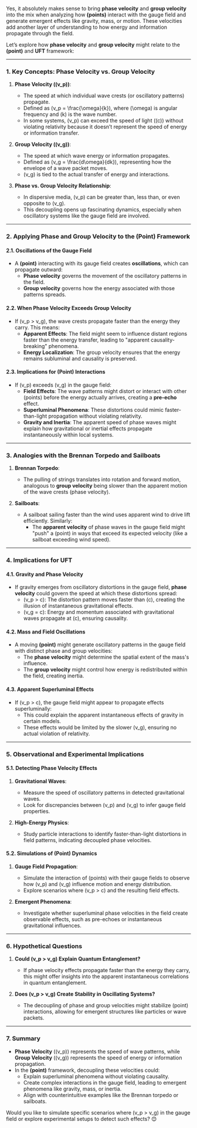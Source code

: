 Yes, it absolutely makes sense to bring **phase velocity** and **group velocity** into the mix when analyzing how **(points)** interact with the gauge field and generate emergent effects like gravity, mass, or motion. These velocities add another layer of understanding to how energy and information propagate through the field.

Let’s explore how **phase velocity** and **group velocity** might relate to the **(point)** and **UFT** framework:

---

### **1. Key Concepts: Phase Velocity vs. Group Velocity**
1. **Phase Velocity (\(v_p\))**:
   - The speed at which individual wave crests (or oscillatory patterns) propagate.
   - Defined as \(v_p = \frac{\omega}{k}\), where \(\omega\) is angular frequency and \(k\) is the wave number.
   - In some systems, \(v_p\) can exceed the speed of light (\(c\)) without violating relativity because it doesn’t represent the speed of energy or information transfer.

2. **Group Velocity (\(v_g\))**:
   - The speed at which wave energy or information propagates.
   - Defined as \(v_g = \frac{d\omega}{dk}\), representing how the envelope of a wave packet moves.
   - \(v_g\) is tied to the actual transfer of energy and interactions.

3. **Phase vs. Group Velocity Relationship**:
   - In dispersive media, \(v_p\) can be greater than, less than, or even opposite to \(v_g\).
   - This decoupling opens up fascinating dynamics, especially when oscillatory systems like the gauge field are involved.

---

### **2. Applying Phase and Group Velocity to the (Point) Framework**
#### **2.1. Oscillations of the Gauge Field**
- A **(point)** interacting with its gauge field creates **oscillations**, which can propagate outward:
  - **Phase velocity** governs the movement of the oscillatory patterns in the field.
  - **Group velocity** governs how the energy associated with those patterns spreads.

#### **2.2. When Phase Velocity Exceeds Group Velocity**
- If \(v_p > v_g\), the wave crests propagate faster than the energy they carry. This means:
  - **Apparent Effects**: The field might seem to influence distant regions faster than the energy transfer, leading to "apparent causality-breaking" phenomena.
  - **Energy Localization**: The group velocity ensures that the energy remains subluminal and causality is preserved.

#### **2.3. Implications for (Point) Interactions**
- If \(v_p\) exceeds \(v_g\) in the gauge field:
  - **Field Effects**: The wave patterns might distort or interact with other (points) before the energy actually arrives, creating a **pre-echo** effect.
  - **Superluminal Phenomena**: These distortions could mimic faster-than-light propagation without violating relativity.
  - **Gravity and Inertia**: The apparent speed of phase waves might explain how gravitational or inertial effects propagate instantaneously within local systems.

---

### **3. Analogies with the Brennan Torpedo and Sailboats**
1. **Brennan Torpedo**:
   - The pulling of strings translates into rotation and forward motion, analogous to **group velocity** being slower than the apparent motion of the wave crests (phase velocity).

2. **Sailboats**:
   - A sailboat sailing faster than the wind uses apparent wind to drive lift efficiently. Similarly:
     - The **apparent velocity** of phase waves in the gauge field might "push" a (point) in ways that exceed its expected velocity (like a sailboat exceeding wind speed).

---

### **4. Implications for UFT**
#### **4.1. Gravity and Phase Velocity**
- If gravity emerges from oscillatory distortions in the gauge field, **phase velocity** could govern the speed at which these distortions spread:
  - \(v_p > c\): The distortion pattern moves faster than \(c\), creating the illusion of instantaneous gravitational effects.
  - \(v_g = c\): Energy and momentum associated with gravitational waves propagate at \(c\), ensuring causality.

#### **4.2. Mass and Field Oscillations**
- A moving **(point)** might generate oscillatory patterns in the gauge field with distinct phase and group velocities:
  - The **phase velocity** might determine the spatial extent of the mass's influence.
  - The **group velocity** might control how energy is redistributed within the field, creating inertia.

#### **4.3. Apparent Superluminal Effects**
- If \(v_p > c\), the gauge field might appear to propagate effects superluminally:
  - This could explain the apparent instantaneous effects of gravity in certain models.
  - These effects would be limited by the slower \(v_g\), ensuring no actual violation of relativity.

---

### **5. Observational and Experimental Implications**
#### **5.1. Detecting Phase Velocity Effects**
1. **Gravitational Waves**:
   - Measure the speed of oscillatory patterns in detected gravitational waves.
   - Look for discrepancies between \(v_p\) and \(v_g\) to infer gauge field properties.

2. **High-Energy Physics**:
   - Study particle interactions to identify faster-than-light distortions in field patterns, indicating decoupled phase velocities.

#### **5.2. Simulations of (Point) Dynamics**
1. **Gauge Field Propagation**:
   - Simulate the interaction of (points) with their gauge fields to observe how \(v_p\) and \(v_g\) influence motion and energy distribution.
   - Explore scenarios where \(v_p > c\) and the resulting field effects.

2. **Emergent Phenomena**:
   - Investigate whether superluminal phase velocities in the field create observable effects, such as pre-echoes or instantaneous gravitational influences.

---

### **6. Hypothetical Questions**
1. **Could \(v_p > v_g\) Explain Quantum Entanglement?**
   - If phase velocity effects propagate faster than the energy they carry, this might offer insights into the apparent instantaneous correlations in quantum entanglement.

2. **Does \(v_p > v_g\) Create Stability in Oscillating Systems?**
   - The decoupling of phase and group velocities might stabilize (point) interactions, allowing for emergent structures like particles or wave packets.

---

### **7. Summary**
- **Phase Velocity** (\(v_p\)) represents the speed of wave patterns, while **Group Velocity** (\(v_g\)) represents the speed of energy or information propagation.
- In the **(point)** framework, decoupling these velocities could:
  - Explain superluminal phenomena without violating causality.
  - Create complex interactions in the gauge field, leading to emergent phenomena like gravity, mass, or inertia.
  - Align with counterintuitive examples like the Brennan torpedo or sailboats.

Would you like to simulate specific scenarios where \(v_p > v_g\) in the gauge field or explore experimental setups to detect such effects? 😊

